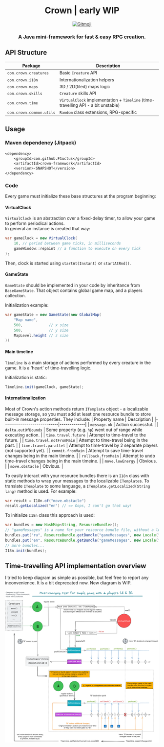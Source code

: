 <h1 align="center">Crown | early WIP</h1>

<p align="center">
    <a href="https://gitmoji.carloscuesta.me">
        <img src="https://img.shields.io/badge/gitmoji-%20😜%20😍-FFDD67.svg?style=flat-square"
             alt="Gitmoji">
    </a>
</p>

<h3 align="center">A Java mini-framework for fast &amp; easy RPG creation.</h3>

## API Structure

| Package | Description |
|-|-|
| `com.crown.creatures`    | Basic `Creature` API
| `com.crown.i18n`         | Internationalization helpers
| `com.crown.maps`         | 3D / 2D(tiled) maps logic
| `com.crown.skills`       | `Creature` skills API
| `com.crown.time`         | `VirtualClock` implementation + `Timeline` (time-travelling API - a bit unstable)
| `com.crown.common.utils` | `Random` class extensions, RPG-specific

## Usage

### Maven dependency (Jitpack)

```
<dependency>
    <groupId>com.github.F1uctus</groupId>
    <artifactId>crown-framework</artifactId>
    <version>-SNAPSHOT</version>
</dependency>
```

### Code

Every game must initialize these base structures at the program beginning:

#### VirtualClock

`VirtualClock` is an abstraction over a fixed-delay timer, to allow your game to perform periodical actions.<br>
In general an instance is created that way:
```java
var gameClock = new VirtualClock(
    10, // period between game ticks, in milliseconds
    gameWindow::repaint // a function to execute on every tick
);
```
Then, clock is started using `startAt(Instant)` or `startAtRnd()`.

#### GameState

`GameState` should be implemented in your code by inheritance from `BaseGameState`.
That object contains global game map, and a players collection.

Initialization example:
```java
var gameState = new GameState(new GlobalMap(
    "Map name",
    500,            // x size
    500,            // y size
    MapLevel.height // z size
))
```

#### Main timeline

`Timeline` is a main storage of actions performed by every creature in the game.
It is a 'heart' of time-travelling logic.

Initialization is static:
```java
Timeline.init(gameClock, gameState);
```

#### Internationalization

Most of Crown's action methods return `ITemplate` object - a localizable message storage,
so you must add at least one resource bundle to store built-in message properties. They include:
| Property name              | Description |
|----------------------------|-------------|
| `message.ok`               | Action successful. |
| `delta.outOfBounds`        | Some property (e.g. `hp`) went out of range while executing action. |
| `time.travel.future`       | Attempt to time-travel to the future. |
| `time.travel.notFromMain`  | Attempt to time-travel being in the past. |
| `time.travel.parallel`     | Attempt to time-travel by 2 separate players (not supported yet). |
| `commit.fromMain`          | Attempt to save time-travel changes being in the main timeine. |
| `rollback.fromMain`        | Attempt to undo time-travel changes being in the main timeine. |
| `move.lowEnergy`           | Obvious. |
| `move.obstacle`            | Obvious. |

To easily interact with your resource bundles there is an `I18n` class with static methods to wrap your messages to the localizable `ITemplate`s.
To translate `ITemplate` to some language, a `ITemplate.getLocalized(String lang)` method is used.
For example:
```java
var result = I18n.of("move.obstacle")
result.getLocalized("en") // => Oops, I can't go that way!
```

To initialize `I18n` class this approach is used:
```java
var bundles = new HashMap<String, ResourceBundle>();
// "gameMessages" is a name for your resource bundle file, without a locale.
bundles.put("ru", ResourceBundle.getBundle("gameMessages", new Locale("ru_RU")));
bundles.put("en", ResourceBundle.getBundle("gameMessages", new Locale("en_US")));
// more bundles...
I18n.init(bundles);
```

## Time-travelling API implementation overview

I tried to keep diagram as simple as possible, but feel free to report any inconvenience.
It is a bit deprecated now. New diagram is WIP.

![Crown time travelling API overview](/images/crown-timelines-overview.png)
